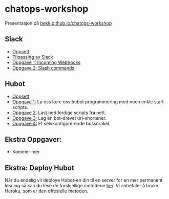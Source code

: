 # chatops-workshop

Presentasjon på [bekk.github.io/chatops-workshop](https://bekk.github.io/chatops-workshop/#/)

## Slack
- [Oppsett](https://github.com/bekk/chatops-workshop/blob/master/slack-setup.md)
- [Tilpassing av Slack](https://github.com/bekk/chatops-workshop/blob/master/slack-customize.md)
- [Oppgave 1: Incoming Webhooks](https://github.com/bekk/chatops-workshop/blob/master/slack-incoming-webhooks.md)
- [Oppgave 2: Slash commands](https://github.com/bekk/chatops-workshop/blob/master/slack-slash-commands.md)

## Hubot
  - [Oppsett](https://github.com/bekk/chatops-workshop/blob/master/hubot-setup.md)
  - [Oppgave 1:](https://github.com/bekk/chatops-workshop/blob/master/hubot-oppgave1.md) La oss lære oss hubot programmering med noen enkle start scripts.
  - [Oppgave 2:](https://github.com/bekk/chatops-workshop/blob/master/hubot-oppgave1b.md) Last ned ferdige scripts fra nett.
  - [Oppgave 3:](https://github.com/bekk/chatops-workshop/blob/master/hubot-oppgave2.md) Lag en bot-drevet url-shortener.
  - [Oppgave 4:](https://github.com/bekk/chatops-workshop/blob/master/hubot-oppgave3.md) Et selvkonfigurerende bussorakel.

## Ekstra Oppgaver:
  - Kommer mer 

## Ekstra: Deploy Hubot
Når du endelig vil deploye Hubot-en din til en server for en mer permanent løsning så kan du lese de forskjellige metodene [her](https://hubot.github.com/docs/#deploying). Vi anbefaler å bruke Heroku, som er den offesielle metoden.
